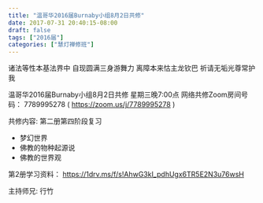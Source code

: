 ```yaml
---
title: "温哥华2016届Burnaby小组8月2日共修"
date: 2017-07-31 20:40:15-08:00
draft: false
tags: ["2016届"]
categories: ["慧灯禅修班"]
---
```

诸法等性本基法界中  自现圆满三身游舞力
离障本来怙主龙钦巴  祈请无垢光尊常护我

温哥华2016届Burnaby小组8月2日共修
星期三晚7:00点
网络共修Zoom房间号码： 7789995278 ( https://zoom.us/j/7789995278 )

共修内容: 第二册第四阶段复习
- 梦幻世界
- 佛教的物种起源说
- 佛教的世界观

第2册学习资料：
https://1drv.ms/f/s!AhwG3kI_pdhUgx6TR5E2N3u76wsH

主持师兄: 行竹
